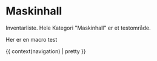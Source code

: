 # Maskinhall
Inventarliste. Hele Kategori "Maskinhall" er et testområde.

Her er en macro test

{{ context(navigation) | pretty }}
